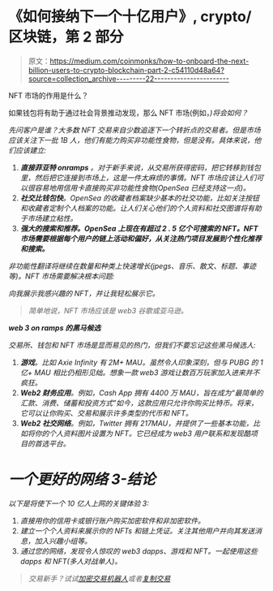 # 《如何接纳下一个十亿用户》, crypto/区块链，第 2 部分

> 原文：<https://medium.com/coinmonks/how-to-onboard-the-next-billion-users-to-crypto-blockchain-part-2-c54110d48a64?source=collection_archive---------22----------------------->

NFT 市场的作用是什么？

如果钱包将有助于通过社会背景推动发现，那么 NFT 市场(例如，[](https://opensea.io/)*)将会如何？*

*先问客户是谁？大多数 NFT 交易来自少数追逐下一个转折点的交易者。但是市场应该关注下一批 1B 人，他们有能力购买非功能性食物，但是没有。具体来说，他们应该建立:*

1.  ***直接菲亚特 onramps** 。对于新手来说，从交易所获得密码，把它转移到钱包里，然后把它连接到市场上，这是一件太麻烦的事情。NFT 市场应该让人们可以很容易地用信用卡直接购买非功能性食物(OpenSea 已经支持这一点)。*
2.  ***社交比钱包快**。OpenSea 的收藏者档案缺少基本的社交功能，比如关注按钮和收藏者定制个人档案的功能。让人们关心他们的个人资料和社交图谱将有助于市场建立粘性。*
3.  ***强大的搜索和推荐。OpenSea 上现在有超过 2 . 5 亿个可搜索的 NFT。NFT 市场需要根据每个用户的链上活动和偏好，从关注热门项目发展到个性化推荐和搜索。***

*非功能性翻译将继续在数量和种类上快速增长(jpegs、音乐、散文、标题、事迹等)。NFT 市场需要解决根本问题:*

*向我展示我感兴趣的 NFT，并让我轻松展示它。*

> *简单地说，NFT 市场应该是 web3 谷歌或亚马逊。*

***web 3 on ramps 的黑马候选***

*交易所、钱包和 NFT 市场是显而易见的热门，但我们不要忘记这些黑马候选人:*

1.  ***游戏**。比如 Axie Infinity 有 2M+ MAU。虽然令人印象深刻，但与 PUBG 的 1 亿+ MAU 相比仍相形见绌。想象一款 web3 游戏让数百万玩家加入进来并不疯狂。*
2.  ***Web2 财务应用**。例如，Cash App 拥有 4400 万 MAU，旨在成为“最简单的汇款、消费、储蓄和投资方式”如今，这款应用只允许你购买比特币。将来，它可以让你购买、交易和展示许多类型的代币和 NFT。*
3.  ***Web2 社交网络**。例如，Twitter 拥有 217MAU，并提供了一些基本功能，比如将你的个人资料图片设置为 NFT。它已经成为 web3 用户联系和发现酷项目的首选平台。*

# ***一个更好的网络 3-结论***

*以下是将使下一个 10 亿人上网的关键体验 3:*

1.  *直接用你的信用卡或银行账户购买加密软件和非加密软件。*
2.  *建立一个个人资料来展示你的 NFTs 和链上凭证。关注其他用户并向其发送消息，加入兴趣小组等。*
3.  *通过您的网络，发现令人惊叹的 web3 dapps、游戏和 NFT。一起使用这些 dapps 和 NFT(多人对战单人)。*

> *交易新手？试试[加密交易机器人](/coinmonks/crypto-trading-bot-c2ffce8acb2a)或者[复制交易](/coinmonks/top-10-crypto-copy-trading-platforms-for-beginners-d0c37c7d698c)*